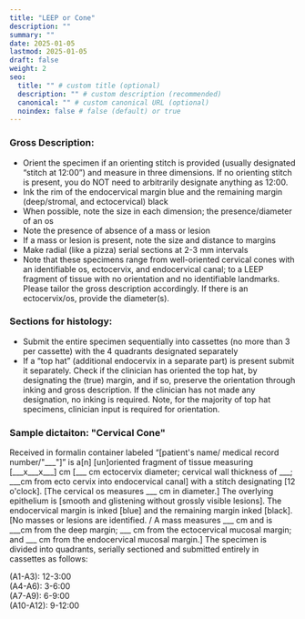 ```yaml
---
title: "LEEP or Cone"
description: ""
summary: ""
date: 2025-01-05
lastmod: 2025-01-05
draft: false
weight: 2
seo:
  title: "" # custom title (optional)
  description: "" # custom description (recommended)
  canonical: "" # custom canonical URL (optional)
  noindex: false # false (default) or true
---
```

### Gross Description:
- Orient the specimen if an orienting stitch is provided (usually designated “stitch at 12:00”) and measure in three dimensions. If no orienting stitch is present, you do NOT need to arbitrarily designate anything as 12:00.
- Ink the rim of the endocervical margin blue and the remaining margin (deep/stromal, and ectocervical) black
- When possible, note the size in each dimension; the presence/diameter of an os
- Note the presence of absence of a mass or lesion
- If a mass or lesion is present, note the size and distance to margins
- Make radial (like a pizza) serial sections at 2-3 mm intervals
- Note that these specimens range from well-oriented cervical cones with an identifiable os, ectocervix, and endocervical canal; to a LEEP fragment of tissue with no orientation and no identifiable landmarks. Please tailor the gross description accordingly. If there is an ectocervix/os, provide the diameter(s).

### Sections for histology:
- Submit the entire specimen sequentially into cassettes (no more than 3 per cassette) with the 4 quadrants designated separately
- If a “top hat” (additional endocervix in a separate part) is present submit it separately. Check if the clinician has oriented the top hat, by designating the (true) margin, and if so, preserve the orientation through inking and gross description. If the clinician has not made any designation, no inking is required. Note, for the majority of top hat specimens, clinician input is required for orientation. 

### Sample dictaiton: "Cervical Cone"
Received in formalin container labeled “\[patient's name/ medical record number/"\_\_\_"\]” is a\[n\] \[un\]oriented fragment of tissue measuring \[\_\_\_x\_\_\_x\_\_\_\] cm \[\_\_\_ cm ectocervix diameter; cervical wall thickness of \_\_\_; \_\_\_cm from ecto cervix into endocervical canal\] with a stitch designating \[12 o'clock\]. \[The cervical os measures \_\_\_ cm in diameter.\] The overlying epithelium is \[smooth and glistening without grossly visible lesions\]. The endocervical margin is inked \[blue\] and the remaining margin inked \[black\]. \[No masses or lesions are identified. / A mass measures \_\_\_ cm and is \_\_\_cm from the deep margin; \_\_\_ cm from the ectocervical mucosal margin; and \_\_\_ cm from the endocervical mucosal margin.\] The specimen is divided into quadrants, serially sectioned and submitted entirely in cassettes as follows:

(A1-A3): 12-3:00</br>
(A4-A6): 3-6:00</br>
(A7-A9): 6-9:00</br>
(A10-A12): 9-12:00
